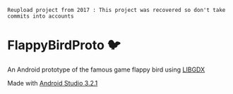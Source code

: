 ``Reupload project from 2017 : This project was recovered so don't take commits into accounts``

# FlappyBirdProto 🐦

An Android prototype of the famous game flappy bird using [LIBGDX](https://libgdx.com/) 

Made with [Android Studio 3.2.1](https://developer.android.com/studio/archive?hl=en)

